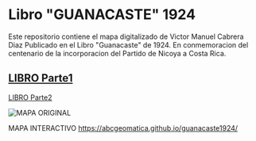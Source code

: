 # Libro "GUANACASTE" 1924 

Este repositorio contiene el mapa digitalizado de Victor Manuel Cabrera Diaz
Publicado en el Libro "Guanacaste" de 1924.
En conmemoracion del centenario de la incorporacion del Partido de Nicoya a Costa Rica.

[LIBRO Parte1](https://drive.google.com/file/d/1vxeLwZYv10P4JWxY9IUhDLlO4F-8P8bA/view?usp=drive_link)
---
[LIBRO Parte2](https://drive.google.com/file/d/1yjeKmIe_zD89cQwK8GP8ujh0tBu91-KT/view?usp=sharing)



![MAPA ORIGINAL](https://github.com/abcgeomatica/guanacaste1924/blob/326ead36c9acbff712124d3dbc2abc6faaf7264f/MapaGuanacaste1924.png)



MAPA INTERACTIVO
https://abcgeomatica.github.io/guanacaste1924/


